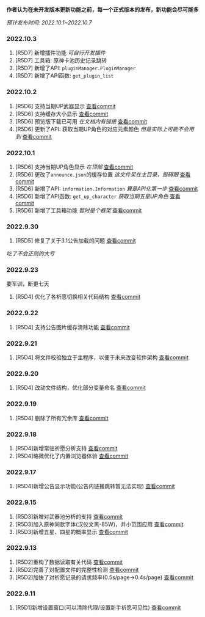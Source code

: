**作者认为在未开发版本更新功能之前，每一个正式版本的发布，新功能会尽可能多**

*预计发布时间: 2022.10.1~2022.10.7*

### 2022.10.3

1. [R5D7] 新增插件功能 *可自行开发插件*
2. [R5D7] 工具箱: 原神卡池历史记录跳转
3. [R5D7] 新增了API: `pluginManager.PluginManager`
4. [R5D7] 新增了API函数: `get_plugin_list`

### 2022.10.2

1. [R5D6] 支持当期UP武器显示 [查看commit](https://github.com/AuroraZiling/genshin-pray-export/commit/3f4e23bb0bce924b89325910d1c26946f344855d)
2. [R5D6] 支持缓存大小显示 [查看commit](https://github.com/AuroraZiling/genshin-pray-export/commit/3f4e23bb0bce924b89325910d1c26946f344855d)
3. [R5D6] 预览版下载已可用 *在文档内有链接* [查看commit](https://github.com/AuroraZiling/genshin-pray-export/commit/3f4e23bb0bce924b89325910d1c26946f344855d)
4. [R5D6] 更新了API: 获取当期UP角色的对应元素颜色 *但是实际上可能不会用到* [查看commit](https://github.com/AuroraZiling/genshin-pray-export/commit/3f4e23bb0bce924b89325910d1c26946f344855d)

### 2022.10.1

1. [R5D6] 支持当期UP角色显示 *在顶部* [查看commit](https://github.com/AuroraZiling/genshin-pray-export/commit/ce719e808eb19de5a8066c764ad89c19579c9479)
2. [R5D6] 更改了`announce.json`的缓存位置 *这文件呆在主目录，挺碍眼* [查看commit](https://github.com/AuroraZiling/genshin-pray-export/commit/ce719e808eb19de5a8066c764ad89c19579c9479)
3. [R5D6] 新增了API: `information.Information` *算是API化第一步* [查看commit](https://github.com/AuroraZiling/genshin-pray-export/commit/ce719e808eb19de5a8066c764ad89c19579c9479)
4. [R5D6] 新增了API函数: `get_up_character` *获取当期五星UP角色* [查看commit](https://github.com/AuroraZiling/genshin-pray-export/commit/ce719e808eb19de5a8066c764ad89c19579c9479)
5. [R5D6] 新增了工具箱功能 *暂时是个框架* [查看commit](https://github.com/AuroraZiling/genshin-pray-export/commit/ce719e808eb19de5a8066c764ad89c19579c9479)

### 2022.9.30

1. [R5D5] 修复了关于3.1公告加载的问题 [查看commit](https://github.com/AuroraZiling/genshin-pray-export/commit/bbb9e7dceffe17b99e3742cc31d7e0b8dfdee752)

*吃了不会正则的大亏*

### 2022.9.23

要军训，断更七天

1. [R5D4] 优化了各祈愿切换相关代码结构 [查看commit](https://github.com/AuroraZiling/genshin-pray-export/commit/5bf0b8f316ffd5ec56a3e1e93275b198a6c26aeb)

### 2022.9.22

1. [R5D4] 支持公告图片缓存清除功能 [查看commit](https://github.com/AuroraZiling/genshin-pray-export/commit/8c984b6540be601f1cb6f93839170ade0c80a680)

### 2022.9.21

1. [R5D4] 将文件校验独立于主程序，以便于未来改变软件架构 [查看commit](https://github.com/AuroraZiling/genshin-pray-export/commit/7086769970a2cd9b2f6065b2fcb43b6455a5bff9)

### 2022.9.20

1. [R5D4] 改动文件结构，优化部分变量命名 [查看commit](https://github.com/AuroraZiling/genshin-pray-export/commit/7b71ec6fed9607d89ab316f5f37a3896955ceee0)

### 2022.9.19

1. [R5D4] 删除了所有冗余库 [查看commit](https://github.com/AuroraZiling/genshin-pray-export/commit/5c03232faeac77a8eec443f6d1805d36fdd9d81f)

### 2022.9.18

1. [R5D4]新增常驻祈愿分析支持 [查看commit](https://github.com/AuroraZiling/genshin-pray-export/commit/73630094a7b4d9bf9f1a7791091c759293c57fea)
2. [R5D4]略微优化了内置浏览器体验 [查看commit](https://github.com/AuroraZiling/genshin-pray-export/commit/73630094a7b4d9bf9f1a7791091c759293c57fea)

### 2022.9.17

1. [R5D4]新增公告显示功能(公告内链接跳转暂无法实现) [查看commit](https://github.com/AuroraZiling/genshin-pray-export/commit/ad944126ea6bf24a4502b56c91197b3d3041cf8d)

### 2022.9.15

1. [R5D3]新增对武器池分析的支持 [查看commit](https://github.com/AuroraZiling/genshin-pray-export/commit/dd509f41b8f0d3ecda568c40e37f1a429c02401c)
2. [R5D3]加入原神同款字体(汉仪文黑-85W)，并小范围应用 [查看commit](https://github.com/AuroraZiling/genshin-pray-export/commit/dd509f41b8f0d3ecda568c40e37f1a429c02401c)
3. [R5D3]新增五星、四星的概率显示 [查看commit](https://github.com/AuroraZiling/genshin-pray-export/commit/dd509f41b8f0d3ecda568c40e37f1a429c02401c)

### 2022.9.13

1. [R5D2]重构了数据读取有关代码 [查看commit](https://github.com/AuroraZiling/genshin-pray-export/commit/6d73eaa4ba7a39e46ada1fd2275e9e4caa97d6bd)
2. [R5D2]完善了对配置文件的完整性检测 [查看commit](https://github.com/AuroraZiling/genshin-pray-export/commit/6d73eaa4ba7a39e46ada1fd2275e9e4caa97d6bd)
3. [R5D2]加快了对祈愿记录的请求频率(0.5s/page->0.4s/page) [查看commit](https://github.com/AuroraZiling/genshin-pray-export/commit/6d73eaa4ba7a39e46ada1fd2275e9e4caa97d6bd)

### 2022.9.11

1. [R5D1]新增设置窗口(可以清除代理/设置新手祈愿可见性) [查看commit](https://github.com/AuroraZiling/genshin-pray-export/commit/515530df00dd8a2fa2034f2a2fc811a21ad8f9b7)